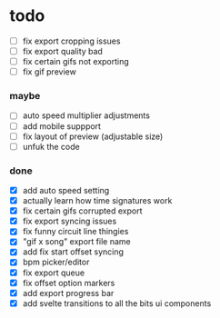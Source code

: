 # todo

- [ ] fix export cropping issues
- [ ] fix export quality bad
- [ ] fix certain gifs not exporting
- [ ] fix gif preview

### maybe
- [ ] auto speed multiplier adjustments
- [ ] add mobile suppport
- [ ] fix layout of preview (adjustable size)
- [ ] unfuk the code

### done
- [x] add auto speed setting
- [x] actually learn how time signatures work
- [x] fix certain gifs corrupted export
- [x] fix export syncing issues
- [x] fix funny circuit line thingies
- [x] "gif x song" export file name
- [x] add fix start offset syncing
- [x] bpm picker/editor
- [x] fix export queue
- [x] fix offset option markers
- [x] add export progress bar
- [x] add svelte transitions to all the bits ui components
